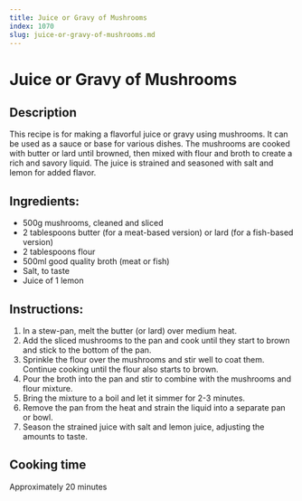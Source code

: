 ```yaml
---
title: Juice or Gravy of Mushrooms
index: 1070
slug: juice-or-gravy-of-mushrooms.md
---
```


# Juice or Gravy of Mushrooms

## Description
This recipe is for making a flavorful juice or gravy using mushrooms. It can be used as a sauce or base for various dishes. The mushrooms are cooked with butter or lard until browned, then mixed with flour and broth to create a rich and savory liquid. The juice is strained and seasoned with salt and lemon for added flavor.

## Ingredients:
- 500g mushrooms, cleaned and sliced
- 2 tablespoons butter (for a meat-based version) or lard (for a fish-based version)
- 2 tablespoons flour
- 500ml good quality broth (meat or fish)
- Salt, to taste
- Juice of 1 lemon

## Instructions:
1. In a stew-pan, melt the butter (or lard) over medium heat.
2. Add the sliced mushrooms to the pan and cook until they start to brown and stick to the bottom of the pan.
3. Sprinkle the flour over the mushrooms and stir well to coat them. Continue cooking until the flour also starts to brown.
4. Pour the broth into the pan and stir to combine with the mushrooms and flour mixture.
5. Bring the mixture to a boil and let it simmer for 2-3 minutes.
6. Remove the pan from the heat and strain the liquid into a separate pan or bowl.
7. Season the strained juice with salt and lemon juice, adjusting the amounts to taste.

## Cooking time
Approximately 20 minutes